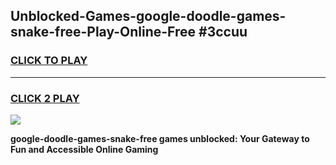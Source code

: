 
## Unblocked-Games-google-doodle-games-snake-free-Play-Online-Free #3ccuu
<h3>
<a href="https://us.freeplayer.one?title=google-doodle-games-snake-free&ref=10M">CLICK TO PLAY</a></h3>
<hr>

<h3>
<a href="https://us.freeplayer.one?title=google-doodle-games-snake-free&ref=10M">CLICK 2 PLAY</a>
  
</h3>

<a href="https://us.freeplayer.one?title=google-doodle-games-snake-free&ref=10M"><img src="https://clearcache.store/games.png"></a>


**google-doodle-games-snake-free games unblocked: Your Gateway to Fun and Accessible Online Gaming**
